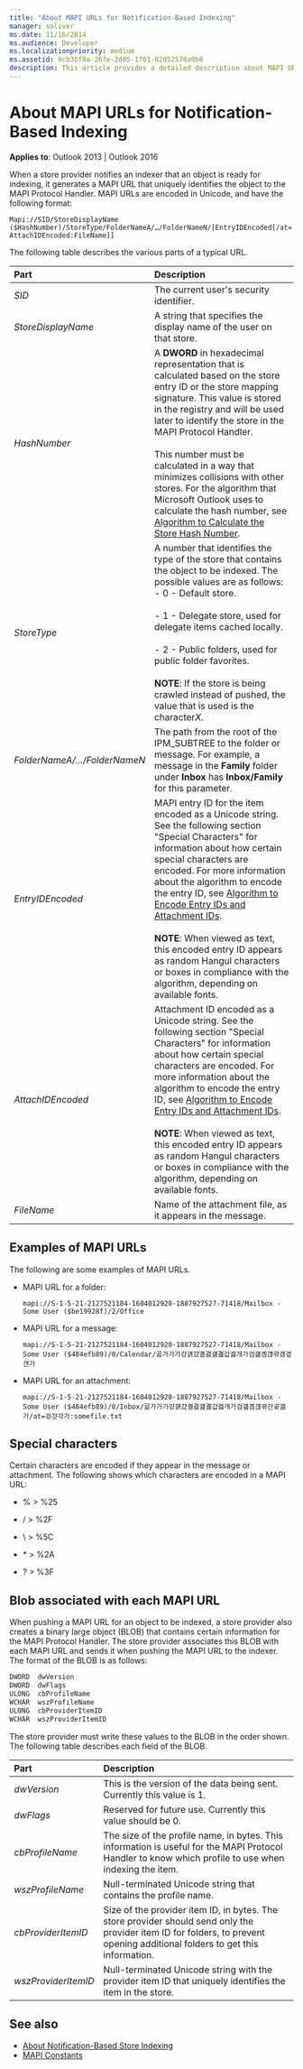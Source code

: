 ```yaml
---
title: "About MAPI URLs for Notification-Based Indexing"
manager: soliver
ms.date: 11/16/2014
ms.audience: Developer
ms.localizationpriority: medium
ms.assetid: 9cb35f0a-267e-2d85-1701-02d52578a0b8
description: This article provides a detailed description about MAPI URL's for notification-based indexing.
---
```


# About MAPI URLs for Notification-Based Indexing

**Applies to**: Outlook 2013 | Outlook 2016 
  
When a store provider notifies an indexer that an object is ready for indexing, it generates a MAPI URL that uniquely identifies the object to the MAPI Protocol Handler. MAPI URLs are encoded in Unicode, and have the following format: 
  
`Mapi://SID/StoreDisplayName ($HashNumber)/StoreType/FolderNameA/…/FolderNameN/[EntryIDEncoded[/at=AttachIDEncoded:FileName]]`

The following table describes the various parts of a typical URL.

|Part | Description|
|:----|:-----------|  
|*SID* |The current user's security identifier.| 
|*StoreDisplayName* |A string that specifies the display name of the user on that store.|
|*HashNumber* |A **DWORD** in hexadecimal representation that is calculated based on the store entry ID or the store mapping signature. This value is stored in the registry and will be used later to identify the store in the MAPI Protocol Handler.<br/><br/>This number must be calculated in a way that minimizes collisions with other stores. For the algorithm that Microsoft Outlook uses to calculate the hash number, see [Algorithm to Calculate the Store Hash Number](algorithm-to-calculate-the-store-hash-number.md).|
|*StoreType* |A number that identifies the type of the store that contains the object to be indexed. The possible values are as follows:<br/>- 0 - Default store.<br/><br/>- 1 - Delegate store, used for delegate items cached locally.<br/><br/>- 2 - Public folders, used for public folder favorites.<br/><br/>**NOTE**: If the store is being crawled instead of pushed, the value that is used is the character*X*.| 
|*FolderNameA/…/FolderNameN* |The path from the root of the IPM_SUBTREE to the folder or message. For example, a message in the **Family** folder under **Inbox** has **Inbox/Family** for this parameter. |
|*EntryIDEncoded* |MAPI entry ID for the item encoded as a Unicode string. See the following section "Special Characters" for information about how certain special characters are encoded. For more information about the algorithm to encode the entry ID, see [Algorithm to Encode Entry IDs and Attachment IDs](algorithm-to-encode-entry-ids-and-attachment-ids.md).<br/><br/>**NOTE**: When viewed as text, this encoded entry ID appears as random Hangul characters or boxes in compliance with the algorithm, depending on available fonts.  |
|*AttachIDEncoded* |Attachment ID encoded as a Unicode string. See the following section "Special Characters" for information about how certain special characters are encoded. For more information about the algorithm to encode the entry ID, see [Algorithm to Encode Entry IDs and Attachment IDs](algorithm-to-encode-entry-ids-and-attachment-ids.md).<br/><br/>**NOTE**: When viewed as text, this encoded entry ID appears as random Hangul characters or boxes in compliance with the algorithm, depending on available fonts. |
|*FileName* |Name of the attachment file, as it appears in the message.|
    
## Examples of MAPI URLs

The following are some examples of MAPI URLs.
  
- MAPI URL for a folder: 
    
  `mapi://S-1-5-21-2127521184-1604012920-1887927527-71418/Mailbox - Some User ($be19928f)/2/Office`
    
- MAPI URL for a message: 
    
  `mapi://S-1-5-21-2127521184-1604012920-1887927527-71418/Mailbox - Some User ($484efb89)/0/Calendar/곯가가가걍걝걌곌겷걢곒갑겛개가검걟곔걙곾걤곂갠가`
    
- MAPI URL for an attachment: 
    
  `mapi://S-1-5-21-2127521184-1604012920-1887927527-71418/Mailbox - Some User ($484efb89)/0/Inbox/곯가가가걍걝걌곌겷걢곒갑겛개가검걟곔걙곾간곷갦가/at=겅걋각가:somefile.txt`
    
## Special characters

Certain characters are encoded if they appear in the message or attachment. The following shows which characters are encoded in a MAPI URL:
  
- % > %25
    
- / > %2F 
    
- \ > %5C 
    
- \* > %2A 
    
- ? > %3F 
    
## Blob associated with each MAPI URL

When pushing a MAPI URL for an object to be indexed, a store provider also creates a binary large object (BLOB) that contains certain information for the MAPI Protocol Handler. The store provider associates this BLOB with each MAPI URL and sends it when pushing the MAPI URL to the indexer. The format of the BLOB is as follows: 
  
```cpp
DWORD  dwVersion
DWORD  dwFlags
ULONG  cbProfileName
WCHAR  wszProfileName
ULONG  cbProviderItemID
WCHAR  wszProviderItemID
```

The store provider must write these values to the BLOB in the order shown. The following table describes each field of the BLOB.

|Part | Description|
|:----|:-----------|  
|*dwVersion* |This is the version of the data being sent. Currently this value is 1.|
|*dwFlags* |Reserved for future use. Currently this value should be 0.|
|*cbProfileName* |The size of the profile name, in bytes. This information is useful for the MAPI Protocol Handler to know which profile to use when indexing the item.|
|*wszProfileName* |Null-terminated Unicode string that contains the profile name.|
|*cbProviderItemID* |Size of the provider item ID, in bytes. The store provider should send only the provider item ID for folders, to prevent opening additional folders to get this information.|
|*wszProviderItemID* |Null-terminated Unicode string with the provider item ID that uniquely identifies the item in the store.|
    
## See also

- [About Notification-Based Store Indexing](about-notification-based-store-indexing.md)
- [MAPI Constants](mapi-constants.md)


